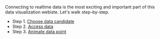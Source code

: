 Connecting to realtime data is the most exciting and important part of this data visualization webiste. Let's walk step-by-step.

* Step 1. [Choose data candidate](Choose_data.md)
* Step 2. [Access data](Access_data.md)
* Step 3. [Animate data point](Animate_data.md)
